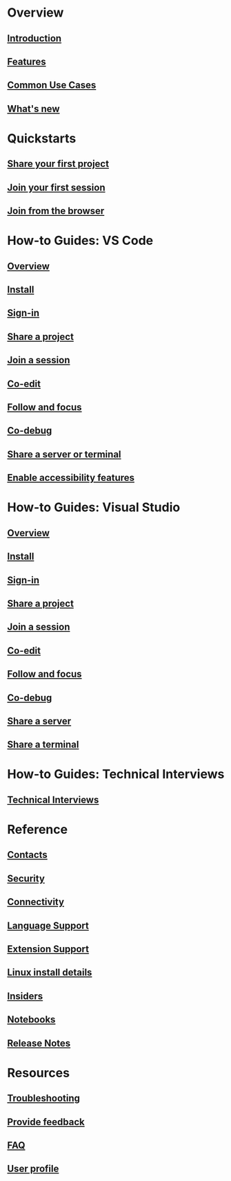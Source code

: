 <!-- markdownlint-disable MD022 MD025 -->
# Overview
## [Introduction](index.md)
## [Features](overview/features.md)
## [Common Use Cases](reference/use-cases.md)
## [What's new](overview/whats-new.md)
# Quickstarts
## [Share your first project](quickstart/share.md)
## [Join your first session](quickstart/join.md)
## [Join from the browser](quickstart/browser-join.md)
# How-to Guides: VS Code
## [Overview](use/vscode.md)
## [Install](use/vscode.md)
## [Sign-in](use/vscode.md#sign-in-to-live-share)
## [Share a project](use/vscode.md#start-and-stop-a-session)
## [Join a session](use/vscode.md#join-and-leave-a-session)
## [Co-edit](use/vscode.md#co-editing)
## [Follow and focus](use/vscode.md#follow-along-with-a-collaborator)
## [Co-debug](use/vscode.md#co-debugging)
## [Share a server or terminal](use/vscode.md#share-servers-or-terminals)
## [Enable accessibility features](use/vscode.md#enable-accessibility-features)
# How-to Guides: Visual Studio
## [Overview](use/vs.md)
## [Install](use/vs.md#installation)
## [Sign-in](use/vs.md#sign-in)
## [Share a project](use/vs.md#share-a-project)
## [Join a session](use/vs.md#join-a-collaboration-session)
## [Co-edit](use/vs.md#co-editing)
## [Follow and focus](use/vs.md#following)
## [Co-debug](use/vs.md#co-debugging)
## [Share a server](use/vs.md#share-a-server)
## [Share a terminal](use/vs.md#share-a-terminal)
# How-to Guides: Technical Interviews
## [Technical Interviews](use/technical-interviews.md)
# Reference
## [Contacts](reference/contacts.md)
## [Security](reference/security.md)
## [Connectivity](reference/connectivity.md)
## [Language Support](reference/platform-support.md)
## [Extension Support](reference/extensions.md)
## [Linux install details](reference/linux.md)
## [Insiders](reference/insiders.md)
## [Notebooks](reference/notebooks.md)
## [Release Notes](https://aka.ms/vsls-releases)
# Resources
## [Troubleshooting](troubleshooting.md)
## [Provide feedback](support.md)
## [FAQ](faq.yml)
## [User profile](user-profile.md)
